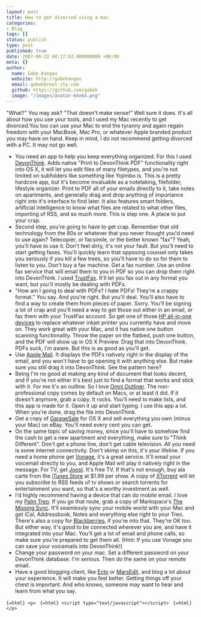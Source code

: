 ```yaml
---
layout: post
title: How to get divorced using a mac
categories:
- Blog
tags: []
status: publish
type: post
published: true
date: 2007-06-22 00:17:53.000000000 +00:00
meta: {}
author:
  name: Gabe Kangas
  website: http://gabekangas
  email: gabek@real-ity.com
  github: https://github.com/gabek
  image: "/images/avatar-64x64.png"
---
```

\"What?\" You may ask? \"That doesn\'t make sense!\" Well sure it does.  It\'s all about how you use your tools, and I used my Mac recently to get divorced.You too can use your Mac to end the tyranny and again regain freedom with your MacBook, Mac Pro, or whatever Apple branded product you may have on hand. Keep in mind, I do not recommend getting divorced with a PC. It may not go well.

-   You need an app to help you keep everything organized. For this I
    used [DevonThink](http://www.devon-technologies.com/products/devonthink/).  Adds native \"Print to DevonThink PDF\" functionality right into OS X, it will let you edit files of many filetypes, and you\'re not limited on subfolders like something like Yojimbo is. This is a pretty hardcore app, but it\'s become invaluable as a notetaking, filefolder, lifestyle organizer. Print to PDF all of your emails directly to it, take notes on apartments, and generally drag and drop anything of importance right into it\'s interface to find later. It also features smart folders, artificial intelligence to know what files are related to what other files, importing of RSS, and so much more. This is step one. A place to put your crap.
-   Second step, you\'re going to have to get crap. Remember that old
    technology from the 80s or whatever that you never thought you\'d need to use again? Telecopier, or facsimile, or the better known \"fax\"? Yeah, you\'ll have to use it. Don\'t feel dirty, it\'s not your fault. But you\'ll need to start getting faxes. You\'ll quickly learn that opposing counsel only takes you seriously if you kill a few trees, so you\'ll have to do so for them to listen to you.  Don\'t buy a fax machine. Get a fax number. Use an online fax service that will email them to you in PDF so you can drop them right into DevonThink. I used [TrustFax](http://www.trustfax.com/).  It\'ll let you fax out in any format you want, but you\'ll mostly be dealing with PDFs.
-   \"How am I going to deal with PDFs? I hate PDFs! They\'re a crappy
    format.\" You say. And you\'re right. But you\'ll deal. You\'ll also have to find a way to create them from pieces of paper. Sorry.  You\'ll be signing a lot of crap and you\'ll need a way to get those out either in an email, or fax them with your TrustFax account. So get one of those [HP all-in-one devices](http://www.shopping.hp.com/webapp/shopping/store_access.do?template_type=storefronts&category=all_in_ones&subcat1=color&aoid=22677) to replace whatever inkjet printer you currently have and move on.  They work great with your Mac, and it has native one button scanning functionality. Throw the paper on the flatbed, push one button, and the PDF will show up in OS X Preview. Drag that into DevonThink.  PDFs suck, i\'m aware. But this is as good as you\'ll get.
-   Use [Apple Mail](http://www.apple.com/macosx/features/mail/). It
    displays the PDFs natively right in the display of the email, and you won\'t have to go opening it with anything else. But make sure you still drag it into DevonThink. See the pattern here?
-   Being I\'m no good at making any kind of document that looks decent,
    and if you\'re not either it\'s best just to find a format that works and stick with it. For me it\'s an outline. So I love [Omni Outliner](http://www.omnigroup.com/applications/omnioutliner/). The non-professional copy comes by default on Macs, or at least it did.  If it doesn\'t anymore, grab a copy. It rocks. You\'ll need to make lists, and this app is made for it. Open it up and start typing. I use this app a lot. When you\'re done, drag the file into DevonThink.
-   Get a copy of [GarageSale](http://www.iwascoding.com/GarageSale/)
    for OS X and sell everything you own (minus your Mac) on eBay.  You\'ll need every cent you can get.
-   On the same topic of saving money, since you\'ll have to somehow
    find the cash to get a new apartment and everything, make sure to \"Think Different\". Don\'t get a phone line, don\'t get cable television. All you need is some internet connectivity. Don\'t skimp on this, it\'s your lifeline. If you need a home phone get [Vonage](http://www.vonage.com/), it\'s a great service. It\'ll email your voicemail directly to you, and Apple Mail will play it natively right in the message. For TV, get [Joost](http://www.joost.com/). It\'s free TV. If that\'s not enough, buy ala carte from the [iTunes Store](http://www.apple.com/itunes/store/) at \$1.99 per show. A copy of [XTorrent](http://www.xtorrentp2p.com/) will let you subscribe to RSS feeds of tv shows or search torrents for entertainment you want, so that\'s a worthy investment as well.
-   I\'d highly recommend having a device that can do mobile email. I
    love my [Palm Treo](http://www.palm.com/us/products/smartphones/).  If you go that route, grab a copy of Markspace\'s [The Missing Sync](http://www.markspace.com/). It\'ll seamlessly sync your mobile world with your Mac and get iCal, Addressbook, Notes and everything else right to your Treo. There\'s also a copy for [Blackberries](http://www.blackberry.com/), if you\'re into that.  They\'re OK too. But either way, it\'s good to be connected wherever you are, and have it integrated into your Mac. You\'ll get a lot of email and phone calls, so make sure you\'re prepared to get them all. (Hint: If you use Vonage you can save your voicemails into DevonThink!)
-   Change your password on your mac. Set a different password on your
    DevonThink database. I\'m serious. Then do the same on your remote email.
-   Have a good blogging client, like [Ecto](http://ecto.kung-foo.tv/)
    or [MarsEdit](http://www.red-sweater.com/marsedit/), and blog a lot about your experience. It will make you feel better. Getting things off your chest is important. And who knows, someone may want to hear and learn from what you say.

```{=html} <p> ``` ```{=html} <script type="text/javascript"></script> ``` ```{=html} </p> ```
